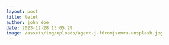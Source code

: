 ```yaml
---
layout: post
title: tetet
author: john_doe
date: 2023-12-28 13:05:29
image: /assets/img/uploads/agent-j-f6romjsomru-unsplash.jpg
---
```

